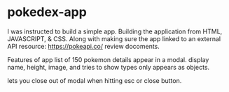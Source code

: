 # pokedex-app
I was instructed to build a simple app. 
Building the application from HTML, JAVASCRIPT, & CSS.
Along with making sure the app linked to an external API
resource: 
https://pokeapi.co/
review docoments.

Features of app
list of 150 pokemon 
details appear in a modal.
display name, height, image, and tries to show types only appears as objects.

lets you close out of modal when hitting esc or close button.




